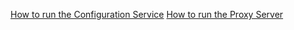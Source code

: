 [How to run the Configuration Service](./ConfigurationService.md)
[How to run the Proxy Server](./ProxyServer.md)